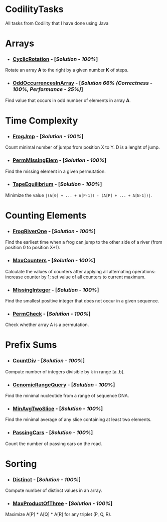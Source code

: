 # **CodilityTasks**
All tasks from Codility that I have done using Java

# Arrays

* ### [CyclicRotation](https://app.codility.com/programmers/lessons/2-arrays/cyclic_rotation/) - [***Solution - 100%***]
Rotate an array **A** to the right by a given number **K** of steps.


* ### [OddOccurrencesInArray](https://app.codility.com/programmers/lessons/2-arrays/odd_occurrences_in_array/) - [***Solution 66% (Correctness - 100%, Performance - 25%)***]
Find value that occurs in odd number of elements in array **A**.

# Time Complexity

* ### [FrogJmp](https://app.codility.com/programmers/lessons/3-time_complexity/frog_jmp/) - [***Solution - 100%***]
Count minimal number of jumps from position X to Y. D is a lenght of jump.

* ### [PermMissingElem](https://app.codility.com/programmers/lessons/3-time_complexity/perm_missing_elem/) - [***Solution - 100%***]
Find the missing element in a given permutation.

* ### [TapeEquilibrium](https://app.codility.com/programmers/lessons/3-time_complexity/tape_equilibrium/) - [***Solution - 100%***]
Minimize the value ``` |(A[0] + ... + A[P-1]) - (A[P] + ... + A[N-1])| ```.

# Counting Elements

* ### [FrogRiverOne](https://app.codility.com/programmers/lessons/4-counting_elements/frog_river_one/) - [***Solution - 100%***]
Find the earliest time when a frog can jump to the other side of a river (from position 0 to position X+1).

* ### [MaxCounters](https://app.codility.com/programmers/lessons/4-counting_elements/max_counters/) - [***Solution - 100%***]
Calculate the values of counters after applying all alternating operations: increase counter by 1; set value of all counters to current maximum.

* ### [MissingInteger](https://app.codility.com/programmers/lessons/4-counting_elements/missing_integer/) - [***Solution - 100%***]
Find the smallest positive integer that does not occur in a given sequence.

* ### [PermCheck](https://app.codility.com/programmers/lessons/4-counting_elements/perm_check/) - [***Solution - 100%***]
Check whether array A is a permutation.

# Prefix Sums

* ### [CountDiv](https://app.codility.com/programmers/lessons/5-prefix_sums/count_div/) - [***Solution - 100%***]
Compute number of integers divisible by k in range [a..b].

* ### [GenomicRangeQuery](https://app.codility.com/programmers/lessons/5-prefix_sums/genomic_range_query/) - [***Solution - 100%***]
Find the minimal nucleotide from a range of sequence DNA.

* ### [MinAvgTwoSlice](https://app.codility.com/programmers/lessons/5-prefix_sums/min_avg_two_slice/) - [***Solution - 100%***]
Find the minimal average of any slice containing at least two elements.
 
* ### [PassingCars](https://app.codility.com/programmers/lessons/5-prefix_sums/passing_cars/) - [***Solution - 100%***]
Count the number of passing cars on the road.

# Sorting

* ### [Distinct](https://app.codility.com/programmers/lessons/6-sorting/distinct/)  - [***Solution - 100%***]
Compute number of distinct values in an array.

* ### [MaxProductOfThree](https://app.codility.com/programmers/lessons/6-sorting/max_product_of_three/) - [***Solution - 100%***]
 Maximize A[P] * A[Q] * A[R] for any triplet (P, Q, R).
